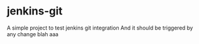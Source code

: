 # jenkins-git

A simple project to test jenkins git integration
And it should be triggered by any change
blah aaa


